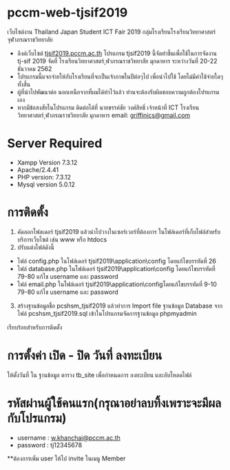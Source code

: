 # pccm-web-tjsif2019
เว็บไซต์งาน Thailand Japan Student ICT Fair 2019 กลุ่มโรงเรียนโรงเรียนวิทยาศาสตร์จุฬาภรณราชวิทยาลัย
- ลิงค์เว็บไซต์ [tjsif2019.pccm.ac.th](http://tjsif2019.pccm.ac.th)
โปรแกรม tjsif2019 นี้จัดทำขึ้นเพื่อใช้ในการจัดงาน tj-sif 2019 จัดที่ โรงเรียนวิทยาศาสตร์ ุฬาภรณราชวิทยาลัย มุกดาหาร ระหว่างวันที่ 20-22 ธันวาคม 2562 
- โปรแกรมนี้แจกจ่ายให้กับโรงเรียนที่จะเป็นเจ้าภาพในปีต่อๆไป เพื่อนำไปใช้ โดยไม่มีค่าใช้จ่ายใดๆทั้งสิ้น
- ผู้ที่นำไปพัฒนาต่อ นอกเหนือจากที่ผมได้ทำไว้แล้ว ท่านจะต้องรับผิดชอบความถูกต้องโปรแกรมเอง
- หากมีข้อสงสัยในโปรแกรม ติดต่อได้ที่ นายขรรค์ชัย วงศ์สิทธิ์ เจ้าหน้าที่ ICT โรงเรียนวิทยาศาสตร์ ุฬาภรณราชวิทยาลัย มุกดาหาร  email: griffinics@gmail.com

# Server Required
- Xampp Version 7.3.12
- Apache/2.4.41
- PHP version: 7.3.12
- Mysql version 5.0.12

# การติดตั้ง

1. คัดลอกโฟลเดอร์ tjsif2019 แล้วนำไปวางในเซอร์เวอร์ที่ต้องการ ในโฟล์เดอร์ที่เก็บไฟล์สำหรับบริการเว็บไซต์ เช่น www หรือ  htdocs
2. ปรับแต่งไฟล์ดังนี้
- ไฟล์ config.php	ในโฟล์เดอร์  tjsif2019\application\config  โดยแก้ไขบรรทัดที่ 26 
- ไฟล์  database.php	ในโฟล์เดอร์  tjsif2019\application\config	โดยแก้ไขบรรทัดที่ 79-80  แก้ไข username และ password
- ไฟล์  email.php	ในโฟล์เดอร์  tjsif2019\application\configโดยแก้ไขบรรทัดที่ 9-10 79-80  แก้ไข username และ password

3. สร้างฐานข้อมูลชื่อ pcshsm_tjsif2019 แล้วทำการ Import file ฐานข้อมูล Database จากไฟล์ pcshsm_tjsif2019.sql เข้าในโปรแกรมจัดการฐานข้อมูล phpmyadmin

เรียบร้อยสำหรับการติดตั้ง


# การตั้งค่า เปิด - ปิด วันที่ ลงทะเบียน

ให้ตั้งวันที่ ใน ฐานข้อมูล ตาราง tb_site เพื่อกำหนดการ ลงทะเบียน และอับโหลดไฟล์

# รหัสผ่านผู้ใช้คนแรก(กรุณาอย่าลบทิ้งเพราะจะมีผลกับโปรแกรม)
- username : w.khanchai@pccm.ac.th
- password : tj12345678

**ต้องการเพิ่ม user ให้ไป invite ในเมนู Member

